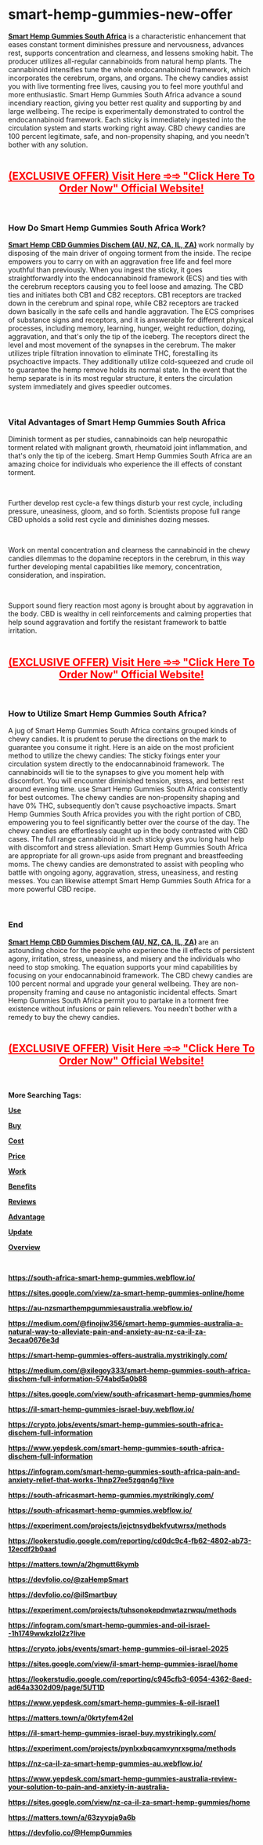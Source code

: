 # smart-hemp-gummies-new-offer

<p><a href="https://fitbreathing.com/hempsmart-hemp-gummies/"><strong>Smart Hemp Gummies South Africa</strong></a>&nbsp;is a characteristic enhancement that eases constant torment diminishes pressure and nervousness, advances rest, supports concentration and clearness, and lessens smoking habit. The producer utilizes all-regular cannabinoids from natural hemp plants. The cannabinoid intensifies tune the whole endocannabinoid framework, which incorporates the cerebrum, organs, and organs. The chewy candies assist you with live tormenting free lives, causing you to feel more youthful and more enthusiastic. Smart Hemp Gummies South Africa advance a sound incendiary reaction, giving you better rest quality and supporting by and large wellbeing. The recipe is experimentally demonstrated to control the endocannabinoid framework. Each sticky is immediately ingested into the circulation system and starts working right away. CBD chewy candies are 100 percent legitimate, safe, and non-propensity shaping, and you needn't bother with any solution.</p>
<p><a href="https://fitbreathing.com/recommends/hempsmart-hemp-gummies/"><img src="https://uploads-ssl.webflow.com/6452f0299aeca58136f45756/6452f050d59ee421f3b37391_AVvXsEjonpOSVDlvRJmmq4nQMVOUJRgs78AFmQseYyGsxI1Y7NSatb2ZInZFQoXpwOJ0LWcqau273d1mFS09uqEKGZE9lwuflQ9tdbsEUOwk83Y79Rkjhbs-BnY_i1FVte4fYlmB8draGX0eud7uGXtuAN-Qtchp7x7sUokApioDL86LTLLWn9Trvk7BbYzqUw%3Dw640-h442.png" alt="" border="0" /></a></p>
<h2 style="text-align: center;"><span style="text-decoration: underline; color: #ff0000;"><a style="color: #ff0000;" href="https://fitbreathing.com/recommends/hempsmart-hemp-gummies/"><strong>(EXCLUSIVE OFFER) Visit Here ➾➾ "Click Here To Order Now" Official Website!</strong></a></span></h2>
<p>&nbsp;</p>
<h3><strong>How Do Smart Hemp Gummies South Africa Work?</strong></h3>
<p><strong><a href="https://south-africasmart-hemp-gummies.company.site/">Smart Hemp CBD Gummies Dischem (AU, NZ, CA, IL, ZA)</a>&nbsp;</strong>work normally by disposing of the main driver of ongoing torment from the inside. The recipe empowers you to carry on with an aggravation free life and feel more youthful than previously. When you ingest the sticky, it goes straightforwardly into the endocannabinoid framework (ECS) and ties with the cerebrum receptors causing you to feel loose and amazing. The CBD ties and initiates both CB1 and CB2 receptors. CB1 receptors are tracked down in the cerebrum and spinal rope, while CB2 receptors are tracked down basically in the safe cells and handle aggravation. The ECS comprises of substance signs and receptors, and it is answerable for different physical processes, including memory, learning, hunger, weight reduction, dozing, aggravation, and that's only the tip of the iceberg. The receptors direct the level and most movement of the synapses in the cerebrum. The maker utilizes triple filtration innovation to eliminate THC, forestalling its psychoactive impacts. They additionally utilize cold-squeezed and crude oil to guarantee the hemp remove holds its normal state. In the event that the hemp separate is in its most regular structure, it enters the circulation system immediately and gives speedier outcomes.</p>
<p>&nbsp;</p>
<h3><strong>Vital Advantages of Smart Hemp Gummies South Africa</strong></h3>
<p>Diminish torment as per studies, cannabinoids can help neuropathic torment related with malignant growth, rheumatoid joint inflammation, and that's only the tip of the iceberg. Smart Hemp Gummies South Africa are an amazing choice for individuals who experience the ill effects of constant torment.</p>
<p>&nbsp;</p>
<p>Further develop rest cycle-a few things disturb your rest cycle, including pressure, uneasiness, gloom, and so forth. Scientists propose full range CBD upholds a solid rest cycle and diminishes dozing messes.</p>
<p>&nbsp;</p>
<p>Work on mental concentration and clearness the cannabinoid in the chewy candies dilemmas to the dopamine receptors in the cerebrum, in this way further developing mental capabilities like memory, concentration, consideration, and inspiration.</p>
<p>&nbsp;</p>
<p>Support sound fiery reaction most agony is brought about by aggravation in the body. CBD is wealthy in cell reinforcements and calming properties that help sound aggravation and fortify the resistant framework to battle irritation.</p>
<p><a href="https://fitbreathing.com/recommends/hempsmart-hemp-gummies/"><img src="https://uploads-ssl.webflow.com/6452f0299aeca58136f45756/6452f050647d18be5124ab54_AVvXsEjRomBY_kBVo06yYbyurfc0vkf1O295X6z1Nrpb1V2atLBkQ7O7wedJ-t2x3IKdPRel6Db5K_JnQvHvTB5kBU4ipZ9nA2Yx_HqlC_w6t5ZrO3O9-sdQICXEMFEYro1WT8_Qfk7srI56AOFkr7cg0VLp6zaS2Uh86eJtVHezLRb5bxhqoUu8OoMKboLLWw%3Dw640-h240.png" alt="" border="0" /></a></p>
<h2 style="text-align: center;"><span style="text-decoration: underline; color: #ff0000;"><a style="color: #ff0000;" href="https://fitbreathing.com/recommends/hempsmart-hemp-gummies/"><strong>(EXCLUSIVE OFFER) Visit Here ➾➾ "Click Here To Order Now" Official Website!</strong></a></span></h2>
<p>&nbsp;</p>
<h3><strong>How to Utilize Smart Hemp Gummies South Africa?</strong></h3>
<p>A jug of Smart Hemp Gummies South Africa contains grouped kinds of chewy candies. It is prudent to peruse the directions on the mark to guarantee you consume it right. Here is an aide on the most proficient method to utilize the chewy candies: The sticky fixings enter your circulation system directly to the endocannabinoid framework. The cannabinoids will tie to the synapses to give you moment help with discomfort. You will encounter diminished tension, stress, and better rest around evening time. use Smart Hemp Gummies South Africa consistently for best outcomes. The chewy candies are non-propensity shaping and have 0% THC, subsequently don't cause psychoactive impacts. Smart Hemp Gummies South Africa provides you with the right portion of CBD, empowering you to feel significantly better over the course of the day. The chewy candies are effortlessly caught up in the body contrasted with CBD cases. The full range cannabinoid in each sticky gives you long haul help with discomfort and stress alleviation. Smart Hemp Gummies South Africa are appropriate for all grown-ups aside from pregnant and breastfeeding moms. The chewy candies are demonstrated to assist with peopling who battle with ongoing agony, aggravation, stress, uneasiness, and resting messes. You can likewise attempt Smart Hemp Gummies South Africa for a more powerful CBD recipe.</p>
<p>&nbsp;</p>
<h3><strong>End</strong></h3>
<p><strong><a href="https://nz-ca-il-za-smart-hemp-gummies-au.company.site/">Smart Hemp CBD Gummies Dischem (AU, NZ, CA, IL, ZA)</a>&nbsp;</strong>are an astounding choice for the people who experience the ill effects of persistent agony, irritation, stress, uneasiness, and misery and the individuals who need to stop smoking. The equation supports your mind capabilities by focusing on your endocannabinoid framework. The CBD chewy candies are 100 percent normal and upgrade your general wellbeing. They are non-propensity framing and cause no antagonistic incidental effects. Smart Hemp Gummies South Africa permit you to partake in a torment free existence without infusions or pain relievers. You needn't bother with a remedy to buy the chewy candies.</p>
<p><a href="https://fitbreathing.com/recommends/hempsmart-hemp-gummies/"><img src="https://uploads-ssl.webflow.com/6452f0299aeca58136f45756/6452f05071f24ec20185ee08_AVvXsEhlqXyVfFItuMxXL1uBdwbFh28pSJ8b249UwP7CaWQfB4IH7BVFWTygUMBq-KDeHq-JEOPcEAYuvjWpFSBxUjVnC-5B-efFdKK2PmaIe7eFcON_VWPCGAeOEfqzP3uwuUldmx5HHbqYK8iEr_uw-QMGIa1cEpUdSalWwMdVgfKvCWUgHyq2kSsvFQ-YyA%3Dw640-h348.png" alt="" border="0" /></a></p>
<h2 style="text-align: center;"><span style="text-decoration: underline; color: #ff0000;"><a style="color: #ff0000;" href="https://fitbreathing.com/recommends/hempsmart-hemp-gummies/"><strong>(EXCLUSIVE OFFER) Visit Here ➾➾ "Click Here To Order Now" Official Website!</strong></a></span></h2>
<p>&nbsp;</p>
<p><strong>More Searching Tags:</strong></p>
<p><strong><a href="https://il-smart-hemp-gummies-israel-buy.company.site/"><u>Use</u></a></strong></p>
<p><strong><a href="https://south-africa-smart-hemp-gummies.company.site/"><u>Buy</u></a></strong></p>
<p><strong><a href="https://za-smart-hemp-gummies-online.company.site/"><u>Cost</u></a></strong></p>
<p><strong><a href="https://za-smart-hemp-gummies-online.webflow.io/"><u>Price</u></a></strong></p>
<p><strong><a href="https://za-smart-hemp-gummies-cost.webflow.io/"><u>Work</u></a></strong></p>
<p><strong><a href="https://south-africa-smart-hemp-gummies-buy.webflow.io/"><u>Benefits</u></a></strong></p>
<p><strong><a href="https://smarthemp-gummies-australia-nz-ca-il.webflow.io/"><u>Reviews</u></a></strong></p>
<p><strong><a href="https://zenodo.org/records/11381847"><u>Advantage</u></a></strong></p>
<p><strong><a href="https://zenodo.org/records/11365714"><u>Update</u></a></strong></p>
<p><strong><a href="https://zenodo.org/records/11235307"><u>Overview</u></a></strong></p>
<p>&nbsp;</p>
<p><strong><a href="https://south-africa-smart-hemp-gummies.webflow.io/"><u>https://south-africa-smart-hemp-gummies.webflow.io/</u></a></strong></p>
<p><strong><a href="https://sites.google.com/view/za-smart-hemp-gummies-online/home"><u>https://sites.google.com/view/za-smart-hemp-gummies-online/home</u></a></strong></p>
<p><strong><a href="https://au-nzsmarthempgummiesaustralia.webflow.io/"><u>https://au-nzsmarthempgummiesaustralia.webflow.io/</u></a></strong></p>
<p><strong><a href="https://medium.com/@finojiw356/smart-hemp-gummies-australia-a-natural-way-to-alleviate-pain-and-anxiety-au-nz-ca-il-za-3ecaa0676e3d"><u>https://medium.com/@finojiw356/smart-hemp-gummies-australia-a-natural-way-to-alleviate-pain-and-anxiety-au-nz-ca-il-za-3ecaa0676e3d</u></a></strong></p>
<p><strong><a href="https://smart-hemp-gummies-offers-australia.mystrikingly.com/"><u>https://smart-hemp-gummies-offers-australia.mystrikingly.com/</u></a></strong></p>
<p><strong><a href="https://medium.com/@xilegoy333/smart-hemp-gummies-south-africa-dischem-full-information-574abd5a0b88"><u>https://medium.com/@xilegoy333/smart-hemp-gummies-south-africa-dischem-full-information-574abd5a0b88</u></a></strong></p>
<p><strong><a href="https://sites.google.com/view/south-africasmart-hemp-gummies/home"><u>https://sites.google.com/view/south-africasmart-hemp-gummies/home</u></a></strong></p>
<p><strong><a href="https://il-smart-hemp-gummies-israel-buy.webflow.io/"><u>https://il-smart-hemp-gummies-israel-buy.webflow.io/</u></a></strong></p>
<p><strong><a href="https://crypto.jobs/events/smart-hemp-gummies-south-africa-dischem-full-information"><u>https://crypto.jobs/events/smart-hemp-gummies-south-africa-dischem-full-information</u></a></strong></p>
<p><strong><a href="https://www.yepdesk.com/smart-hemp-gummies-south-africa-dischem-full-information"><u>https://www.yepdesk.com/smart-hemp-gummies-south-africa-dischem-full-information</u></a></strong></p>
<p><strong><a href="https://infogram.com/smart-hemp-gummies-south-africa-pain-and-anxiety-relief-that-works-1hnp27ee5zgqn4g?live"><u>https://infogram.com/smart-hemp-gummies-south-africa-pain-and-anxiety-relief-that-works-1hnp27ee5zgqn4g?live</u></a></strong></p>
<p><strong><a href="https://south-africasmart-hemp-gummies.mystrikingly.com/"><u>https://south-africasmart-hemp-gummies.mystrikingly.com/</u></a></strong></p>
<p><strong><a href="https://south-africasmart-hemp-gummies.webflow.io/"><u>https://south-africasmart-hemp-gummies.webflow.io/</u></a></strong></p>
<p><strong><a href="https://experiment.com/projects/iejctnsydbekfvutwrsx/methods"><u>https://experiment.com/projects/iejctnsydbekfvutwrsx/methods</u></a></strong></p>
<p><strong><a href="https://lookerstudio.google.com/reporting/cd0dc9c4-fb62-4802-ab73-12ecdf2b0aad"><u>https://lookerstudio.google.com/reporting/cd0dc9c4-fb62-4802-ab73-12ecdf2b0aad</u></a></strong></p>
<p><strong><a href="https://matters.town/a/2hgmutt6kymb"><u>https://matters.town/a/2hgmutt6kymb</u></a></strong></p>
<p><strong><a href="https://devfolio.co/@zaHempSmart"><u>https://devfolio.co/@zaHempSmart</u></a></strong></p>
<p><strong><a href="https://devfolio.co/@ilSmartbuy"><u>https://devfolio.co/@ilSmartbuy</u></a></strong></p>
<p><strong><a href="https://experiment.com/projects/tuhsonokepdmwtazrwqu/methods"><u>https://experiment.com/projects/tuhsonokepdmwtazrwqu/methods</u></a></strong></p>
<p><strong><a href="https://infogram.com/smart-hemp-gummies-and-oil-israel--1h1749wwkzlol2z?live"><u>https://infogram.com/smart-hemp-gummies-and-oil-israel--1h1749wwkzlol2z?live</u></a></strong></p>
<p><strong><a href="https://crypto.jobs/events/smart-hemp-gummies-oil-israel-2025"><u>https://crypto.jobs/events/smart-hemp-gummies-oil-israel-2025</u></a></strong></p>
<p><strong><a href="https://sites.google.com/view/il-smart-hemp-gummies-israel/home"><u>https://sites.google.com/view/il-smart-hemp-gummies-israel/home</u></a></strong></p>
<p><strong><a href="https://lookerstudio.google.com/reporting/c945cfb3-6054-4362-8aed-ad64a3302d09/page/5UT1D"><u>https://lookerstudio.google.com/reporting/c945cfb3-6054-4362-8aed-ad64a3302d09/page/5UT1D</u></a></strong></p>
<p><strong><a href="https://www.yepdesk.com/smart-hemp-gummies-&amp;-oil-israel1"><u>https://www.yepdesk.com/smart-hemp-gummies-&amp;-oil-israel1</u></a></strong></p>
<p><strong><a href="https://matters.town/a/0krtyfem42el"><u>https://matters.town/a/0krtyfem42el</u></a></strong></p>
<p><strong><a href="https://il-smart-hemp-gummies-israel-buy.mystrikingly.com/"><u>https://il-smart-hemp-gummies-israel-buy.mystrikingly.com/</u></a></strong></p>
<p><strong><a href="https://experiment.com/projects/pynlxxbqcamvynrxsgma/methods"><u>https://experiment.com/projects/pynlxxbqcamvynrxsgma/methods</u></a></strong></p>
<p><strong><a href="https://nz-ca-il-za-smart-hemp-gummies-au.webflow.io/"><u>https://nz-ca-il-za-smart-hemp-gummies-au.webflow.io/</u></a></strong></p>
<p><strong><a href="https://www.yepdesk.com/smart-hemp-gummies-australia-review-your-solution-to-pain-and-anxiety-in-australia-"><u>https://www.yepdesk.com/smart-hemp-gummies-australia-review-your-solution-to-pain-and-anxiety-in-australia-</u></a></strong></p>
<p><strong><a href="https://sites.google.com/view/nz-ca-il-za-smart-hemp-gummies/home"><u>https://sites.google.com/view/nz-ca-il-za-smart-hemp-gummies/home</u></a></strong></p>
<p><strong><a href="https://matters.town/a/63zyvpja9a6b"><u>https://matters.town/a/63zyvpja9a6b</u></a></strong></p>
<p><strong><a href="https://devfolio.co/@HempGummies"><u>https://devfolio.co/@HempGummies</u></a></strong></p>
